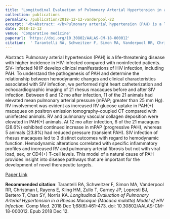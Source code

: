 ```yaml
--- 
title: "Longitudinal Evaluation of Pulmonary Arterial Hypertension in a Rhesus Macaque (Macaca mulatta) Model of HIV Infection." 
collection: publications 
permalink: /publication/2018-12-12-vanderpool-22 
excerpt: '<b>Abstract: </b>Pulmonary arterial hypertension (PAH) is a life-threatening disease with higher incidence in HIV-infected compared with noninfected patients. SIV- infected NHP develop clinical manifestations of HIV infection, including PAH. To understand the pathogenesis of PAH and determine the relationship between hemodynamic changes and clinical characteristics [...]' 
date: 2018-12-12 
venue: 'Comparative medicine' 
paperurl: 'https://doi.org/10.30802/AALAS-CM-18-000012' 
citation:  ' Tarantelli RA, Schweitzer F, Simon MA, Vanderpool RR, Christman I, Rayens E, Kling HM, Zullo T, Carney JP, Lopresti BJ, Bertero T, Chan SY, Norris KA. <i>Longitudinal Evaluation of Pulmonary Arterial Hypertension in a Rhesus Macaque (Macaca mulatta) Model of HIV Infection.</i> Comp Med. 2018 Dec 1;68(6):461-473. doi: 10.30802/AALAS-CM-18-000012. Epub 2018 Dec 12.' 
--- 
```

Abstract:  Pulmonary arterial hypertension (PAH) is a life-threatening disease with higher incidence in HIV-infected compared with noninfected patients. SIV- infected NHP develop clinical manifestations of HIV infection, including PAH. To understand the pathogenesis of PAH and determine the relationship between hemodynamic changes and clinical characteristics associated with SIV infection, we performed right heart catheterization and echocardiographic imaging of 21 rhesus macaques before and after SIV infection. Between 6 and 12 mo after infection, 11 of the 21 animals had elevated mean pulmonary arterial pressure (mPAP; greater than 25 mm Hg). RV involvement was evident as increased RV glucose uptake in PAH(+) macaques on positron emission tomography-coupled CT compared with uninfected animals. RV and pulmonary vascular collagen deposition were elevated in PAH(+) animals. At 12 mo after infection, 6 of the 21 macaques (28.6%) exhibited continued increase in mPAP (progressive PAH), whereas 5 animals (23.8%) had reduced pressure (transient PAH). SIV infection of rhesus macaques led to 3 distinct outcomes with regard to hemodynamic function. Hemodynamic alterations correlated with specific inflammatory profiles and increased RV and pulmonary arterial fibrosis but not with viral load, sex, or CD4(+) T-cell levels. This model of a natural cause of PAH provides insight into disease pathways that are important for the development of novel therapeutic targets.  
 
[Paper Link](https://doi.org/10.30802/AALAS-CM-18-000012) 
 
<b>Recommended citation</b>:  Tarantelli RA, Schweitzer F, Simon MA, Vanderpool RR, Christman I, Rayens E, Kling HM, Zullo T, Carney JP, Lopresti BJ, Bertero T, Chan SY, Norris KA. <i>Longitudinal Evaluation of Pulmonary Arterial Hypertension in a Rhesus Macaque (Macaca mulatta) Model of HIV Infection.</i> Comp Med. 2018 Dec 1;68(6):461-473. doi: 10.30802/AALAS-CM-18-000012. Epub 2018 Dec 12. 
